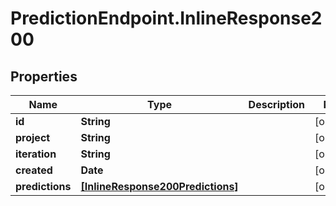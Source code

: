 # PredictionEndpoint.InlineResponse200

## Properties
Name | Type | Description | Notes
------------ | ------------- | ------------- | -------------
**id** | **String** |  | [optional] 
**project** | **String** |  | [optional] 
**iteration** | **String** |  | [optional] 
**created** | **Date** |  | [optional] 
**predictions** | [**[InlineResponse200Predictions]**](InlineResponse200Predictions.md) |  | [optional] 


